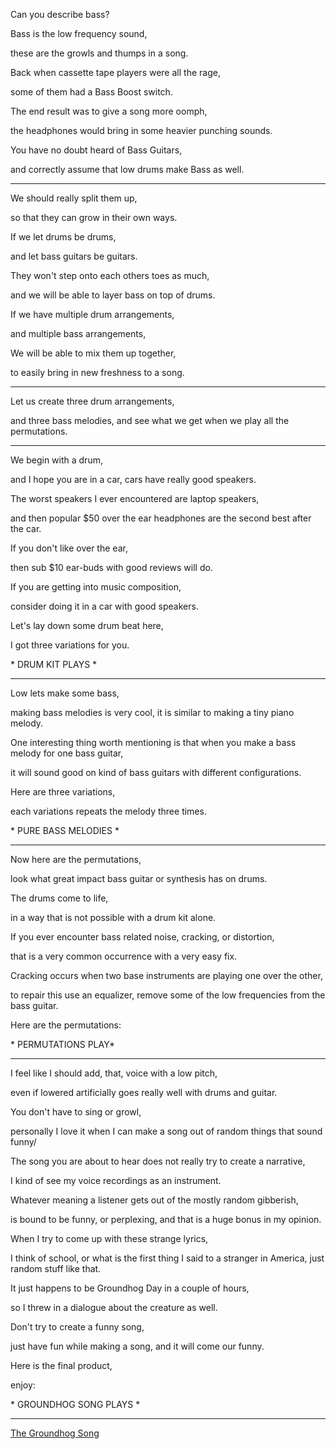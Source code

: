 Can you describe bass?

Bass is the low frequency sound,

these are the growls and thumps in a song.

Back when cassette tape players were all the rage,

some of them had a Bass Boost switch.

The end result was to give a song more oomph,

the headphones would bring in some heavier punching sounds.

You have no doubt heard of Bass Guitars,

and correctly assume that low drums make Bass as well.

---

We should really split them up,

so that they can grow in their own ways.

If we let drums be drums,

and let bass guitars be guitars.

They won't step onto each others toes as much,

and we will be able to layer bass on top of drums.

If we have multiple drum arrangements,

and multiple bass arrangements,

We will be able to mix them up together,

to easily bring in new freshness to a song.

---

Let us create three drum arrangements,

and three bass melodies, and see what we get when we play all the permutations.

---

We begin with a drum,

and I hope you are in a car, cars have really good speakers.

The worst speakers I ever encountered are laptop speakers,

and then popular $50 over the ear headphones are the second best after the car.

If you don't like over the ear,

then sub $10 ear-buds with good reviews will do.

If you are getting into music composition,

consider doing it in a car with good speakers.

Let's lay down some drum beat here,

I got three variations for you.

\* DRUM KIT PLAYS \*

---

Low lets make some bass,

making bass melodies is very cool, it is similar to making a tiny piano melody.

One interesting thing worth mentioning is that when you make a bass melody for one bass guitar,

it will sound good on kind of bass guitars with different configurations.

Here are three variations,

each variations repeats the melody three times.

\* PURE BASS MELODIES \*

---

Now here are the permutations,

look what great impact bass guitar or synthesis has on drums.

The drums come to life,

in a way that is not possible with a drum kit alone.

If you ever encounter bass related noise, cracking, or distortion,

that is a very common occurrence with a very easy fix.

Cracking occurs when two base instruments are playing one over the other,

to repair this use an equalizer, remove some of the low frequencies from the bass guitar.

Here are the permutations:

\* PERMUTATIONS PLAY\*

---

I feel like I should add, that, voice with a low pitch,

even if lowered artificially goes really well with drums and guitar.

You don't have to sing or growl,

personally I love it when I can make a song out of random things that sound funny/

The song you are about to hear does not really try to create a narrative,

I kind of see my voice recordings as an instrument.

Whatever meaning a listener gets out of the mostly random gibberish,

is bound to be funny, or perplexing, and that is a huge bonus in my opinion.

When I try to come up with these strange lyrics,

I think of school, or what is the first thing I said to a stranger in America, just random stuff like that.

It just happens to be Groundhog Day in a couple of hours,

so I threw in a dialogue about the creature as well.

Don't try to create a funny song,

just have fun while making a song, and it will come our funny.

Here is the final product,

enjoy:

\* GROUNDHOG SONG PLAYS \*

---

[The Groundhog Song](files/groundhog-song.mp3)
